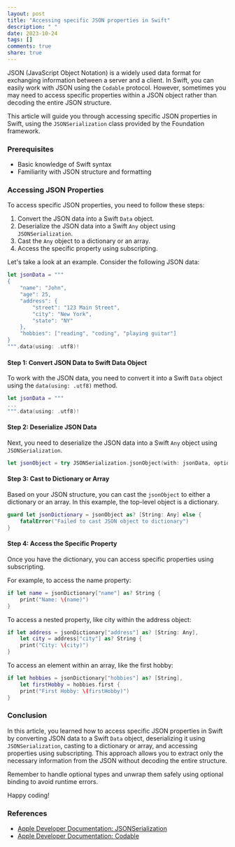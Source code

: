 ```yaml
---
layout: post
title: "Accessing specific JSON properties in Swift"
description: " "
date: 2023-10-24
tags: []
comments: true
share: true
---
```


JSON (JavaScript Object Notation) is a widely used data format for exchanging information between a server and a client. In Swift, you can easily work with JSON using the `Codable` protocol. However, sometimes you may need to access specific properties within a JSON object rather than decoding the entire JSON structure.

This article will guide you through accessing specific JSON properties in Swift, using the `JSONSerialization` class provided by the Foundation framework.

### Prerequisites
- Basic knowledge of Swift syntax
- Familiarity with JSON structure and formatting

### Accessing JSON Properties

To access specific JSON properties, you need to follow these steps:

1. Convert the JSON data into a Swift `Data` object.
2. Deserialize the JSON data into a Swift `Any` object using `JSONSerialization`.
3. Cast the `Any` object to a dictionary or an array.
4. Access the specific property using subscripting.

Let's take a look at an example. Consider the following JSON data:

```swift
let jsonData = """
{
    "name": "John",
    "age": 25,
    "address": {
        "street": "123 Main Street",
        "city": "New York",
        "state": "NY"
    },
    "hobbies": ["reading", "coding", "playing guitar"]
}
""".data(using: .utf8)!
```

#### Step 1: Convert JSON Data to Swift Data Object

To work with the JSON data, you need to convert it into a Swift `Data` object using the `data(using: .utf8)` method.

```swift
let jsonData = """
...
""".data(using: .utf8)!
```

#### Step 2: Deserialize JSON Data

Next, you need to deserialize the JSON data into a Swift `Any` object using `JSONSerialization`.

```swift
let jsonObject = try JSONSerialization.jsonObject(with: jsonData, options: [])
```

#### Step 3: Cast to Dictionary or Array

Based on your JSON structure, you can cast the `jsonObject` to either a dictionary or an array. In this example, the top-level object is a dictionary.

```swift
guard let jsonDictionary = jsonObject as? [String: Any] else {
    fatalError("Failed to cast JSON object to dictionary")
}
```

#### Step 4: Access the Specific Property

Once you have the dictionary, you can access specific properties using subscripting.

For example, to access the name property:

```swift
if let name = jsonDictionary["name"] as? String {
    print("Name: \(name)")
}
```

To access a nested property, like city within the address object:

```swift
if let address = jsonDictionary["address"] as? [String: Any],
    let city = address["city"] as? String {
    print("City: \(city)")
}
```

To access an element within an array, like the first hobby:

```swift
if let hobbies = jsonDictionary["hobbies"] as? [String],
    let firstHobby = hobbies.first {
    print("First Hobby: \(firstHobby)")
}
```

### Conclusion

In this article, you learned how to access specific JSON properties in Swift by converting JSON data to a Swift `Data` object, deserializing it using `JSONSerialization`, casting to a dictionary or array, and accessing properties using subscripting. This approach allows you to extract only the necessary information from the JSON without decoding the entire structure.

Remember to handle optional types and unwrap them safely using optional binding to avoid runtime errors.

Happy coding!

### References
- [Apple Developer Documentation: JSONSerialization](https://developer.apple.com/documentation/foundation/jsonserialization)
- [Apple Developer Documentation: Codable](https://developer.apple.com/documentation/swift/codable)